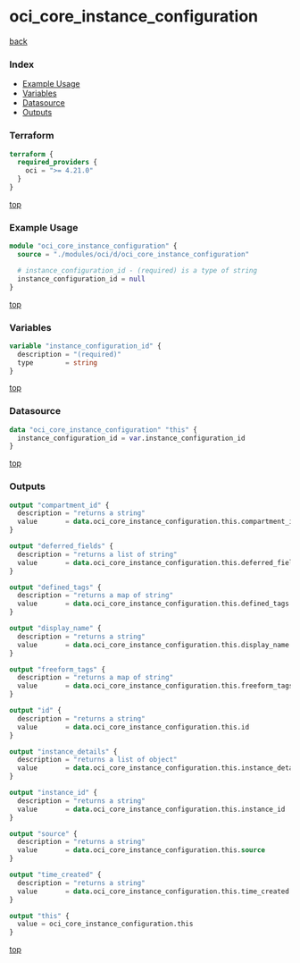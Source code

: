 # oci_core_instance_configuration

[back](../oci.md)

### Index

- [Example Usage](#example-usage)
- [Variables](#variables)
- [Datasource](#datasource)
- [Outputs](#outputs)

### Terraform

```terraform
terraform {
  required_providers {
    oci = ">= 4.21.0"
  }
}
```

[top](#index)

### Example Usage

```terraform
module "oci_core_instance_configuration" {
  source = "./modules/oci/d/oci_core_instance_configuration"

  # instance_configuration_id - (required) is a type of string
  instance_configuration_id = null
}
```

[top](#index)

### Variables

```terraform
variable "instance_configuration_id" {
  description = "(required)"
  type        = string
}
```

[top](#index)

### Datasource

```terraform
data "oci_core_instance_configuration" "this" {
  instance_configuration_id = var.instance_configuration_id
}
```

[top](#index)

### Outputs

```terraform
output "compartment_id" {
  description = "returns a string"
  value       = data.oci_core_instance_configuration.this.compartment_id
}

output "deferred_fields" {
  description = "returns a list of string"
  value       = data.oci_core_instance_configuration.this.deferred_fields
}

output "defined_tags" {
  description = "returns a map of string"
  value       = data.oci_core_instance_configuration.this.defined_tags
}

output "display_name" {
  description = "returns a string"
  value       = data.oci_core_instance_configuration.this.display_name
}

output "freeform_tags" {
  description = "returns a map of string"
  value       = data.oci_core_instance_configuration.this.freeform_tags
}

output "id" {
  description = "returns a string"
  value       = data.oci_core_instance_configuration.this.id
}

output "instance_details" {
  description = "returns a list of object"
  value       = data.oci_core_instance_configuration.this.instance_details
}

output "instance_id" {
  description = "returns a string"
  value       = data.oci_core_instance_configuration.this.instance_id
}

output "source" {
  description = "returns a string"
  value       = data.oci_core_instance_configuration.this.source
}

output "time_created" {
  description = "returns a string"
  value       = data.oci_core_instance_configuration.this.time_created
}

output "this" {
  value = oci_core_instance_configuration.this
}
```

[top](#index)